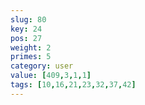 ```yaml
---
slug: 80
key: 24
pos: 27
weight: 2
primes: 5
category: user
value: [409,3,1,1]
tags: [10,16,21,23,32,37,42]
---
```

